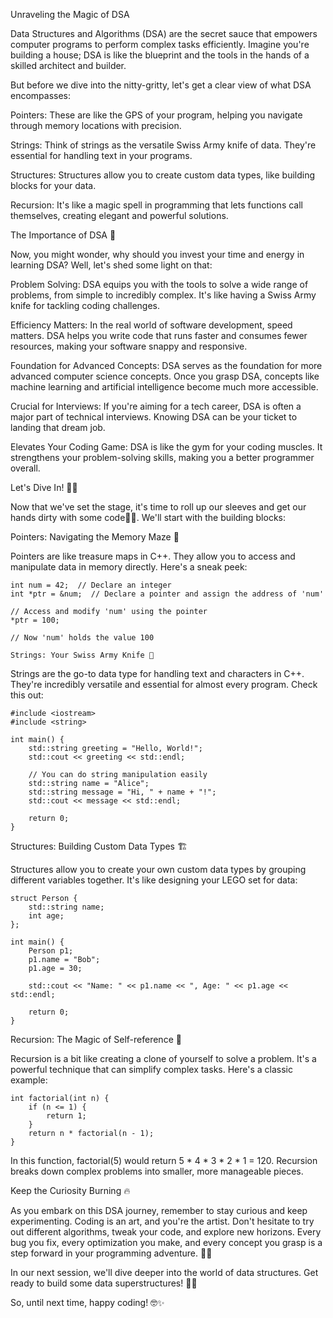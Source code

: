 Unraveling the Magic of DSA

Data Structures and Algorithms (DSA) are the secret sauce that empowers computer programs to perform complex tasks efficiently. Imagine you're building a house; DSA is like the blueprint and the tools in the hands of a skilled architect and builder.

But before we dive into the nitty-gritty, let's get a clear view of what DSA encompasses:

Pointers: These are like the GPS of your program, helping you navigate through memory locations with precision.

Strings: Think of strings as the versatile Swiss Army knife of data. They're essential for handling text in your programs.

Structures: Structures allow you to create custom data types, like building blocks for your data.

Recursion: It's like a magic spell in programming that lets functions call themselves, creating elegant and powerful solutions.

The Importance of DSA 🚀

Now, you might wonder, why should you invest your time and energy in learning DSA? Well, let's shed some light on that:

Problem Solving: DSA equips you with the tools to solve a wide range of problems, from simple to incredibly complex. It's like having a Swiss Army knife for tackling coding challenges.

Efficiency Matters: In the real world of software development, speed matters. DSA helps you write code that runs faster and consumes fewer resources, making your software snappy and responsive.

Foundation for Advanced Concepts: DSA serves as the foundation for more advanced computer science concepts. Once you grasp DSA, concepts like machine learning and artificial intelligence become much more accessible.

Crucial for Interviews: If you're aiming for a tech career, DSA is often a major part of technical interviews. Knowing DSA can be your ticket to landing that dream job.

Elevates Your Coding Game: DSA is like the gym for your coding muscles. It strengthens your problem-solving skills, making you a better programmer overall.

Let's Dive In! 🏊‍♂️

Now that we've set the stage, it's time to roll up our sleeves and get our hands dirty with some code🧑‍💻. We'll start with the building blocks:

Pointers: Navigating the Memory Maze 🧭

Pointers are like treasure maps in C++. They allow you to access and manipulate data in memory directly. Here's a sneak peek:
```
int num = 42;  // Declare an integer
int *ptr = &num;  // Declare a pointer and assign the address of 'num'
```
```
// Access and modify 'num' using the pointer
*ptr = 100;

// Now 'num' holds the value 100

Strings: Your Swiss Army Knife 🍴
```
Strings are the go-to data type for handling text and characters in C++. They're incredibly versatile and essential for almost every program. Check this out:
```
#include <iostream>
#include <string>

int main() {
    std::string greeting = "Hello, World!";
    std::cout << greeting << std::endl;

    // You can do string manipulation easily
    std::string name = "Alice";
    std::string message = "Hi, " + name + "!";
    std::cout << message << std::endl;

    return 0;
}
```
Structures: Building Custom Data Types 🏗️

Structures allow you to create your own custom data types by grouping different variables together. It's like designing your LEGO set for data:
```
struct Person {
    std::string name;
    int age;
};

int main() {
    Person p1;
    p1.name = "Bob";
    p1.age = 30;

    std::cout << "Name: " << p1.name << ", Age: " << p1.age << std::endl;

    return 0;
}
```
Recursion: The Magic of Self-reference 🔄

Recursion is a bit like creating a clone of yourself to solve a problem. It's a powerful technique that can simplify complex tasks. Here's a classic example:
```
int factorial(int n) {
    if (n <= 1) {
        return 1;
    }
    return n * factorial(n - 1);
}
```
In this function, factorial(5) would return 5 * 4 * 3 * 2 * 1 = 120. Recursion breaks down complex problems into smaller, more manageable pieces.

Keep the Curiosity Burning 🔥

As you embark on this DSA journey, remember to stay curious and keep experimenting. Coding is an art, and you're the artist. Don't hesitate to try out different algorithms, tweak your code, and explore new horizons. Every bug you fix, every optimization you make, and every concept you grasp is a step forward in your programming adventure. 🎨🚀

In our next session, we'll dive deeper into the world of data structures. Get ready to build some data superstructures! 🌆💾

So, until next time, happy coding! 🤓✨


